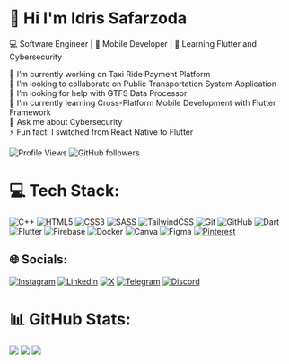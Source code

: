 # 👋 Hi I'm Idris Safarzoda

💻 Software Engineer | 📱 Mobile Developer | 🎯 Learning Flutter and Cybersecurity

🔭 I’m currently working on Taxi Ride Payment Platform<br>🤝 I’m looking to collaborate on Public Transportation System Application<br>🙏 I’m looking for help with GTFS Data Processor<br>🌱 I’m currently learning Cross-Platform Mobile Development with Flutter Framework<br>💬 Ask me about Cybersecurity<br>⚡ Fun fact: I switched from React Native to Flutter

![Profile Views](https://komarev.com/ghpvc/?username=idrissafarzoda&color=blue) ![GitHub followers](https://img.shields.io/github/followers/idrissafarzoda?label=Followers&style=flat-rounded&color=e64949)





# 💻 Tech Stack:
![C++](https://img.shields.io/badge/C++-%2300599C.svg?style=flat&logo=c%2B%2B&logoColor=white) ![HTML5](https://img.shields.io/badge/HTML5-%23E34F26.svg?style=flat&logo=html5&logoColor=white) ![CSS3](https://img.shields.io/badge/CSS3-%231572B6.svg?style=flat&logo=css3&logoColor=white) ![SASS](https://img.shields.io/badge/SASS-hotpink.svg?style=flat&logo=SASS&logoColor=white) ![TailwindCSS](https://img.shields.io/badge/TailwindCSS-%2317b5e6.svg?style=flat&logo=tailwind-css&logoColor=white) ![Git](https://img.shields.io/badge/Git-%23F05033.svg?style=flat&logo=git&logoColor=white) ![GitHub](https://img.shields.io/badge/GitHub-%23121011.svg?style=flat&logo=github&logoColor=white) ![Dart](https://img.shields.io/badge/Dart-%230175C2.svg?style=flat&logo=dart&logoColor=white) ![Flutter](https://img.shields.io/badge/Flutter-%2355CFFF.svg?style=flat&logo=Flutter&logoColor=white) ![Firebase](https://img.shields.io/badge/Firebase-a08021?style=flat&logo=firebase&logoColor=ffcd34) ![Docker](https://img.shields.io/badge/Docker-%230db7ed.svg?style=flat&logo=docker&logoColor=white) ![Canva](https://img.shields.io/badge/Canva-%2300C4CC.svg?style=flat&logo=Canva&logoColor=white) ![Figma](https://img.shields.io/badge/Figma-%23A259FF.svg?style=flat&logo=figma&logoColor=white) [![Pinterest](https://img.shields.io/badge/Pinterest-E60023?logo=pinterest&logoColor=white)](https://www.pinterest.com/idrissafarzoda/)



## 🌐 Socials:
[![Instagram](https://img.shields.io/badge/Instagram-%23E4405F.svg?logo=Instagram&logoColor=white)](https://instagram.com/safarzoda_idris) [![LinkedIn](https://img.shields.io/badge/LinkedIn-%230077B5.svg?logo=linkedin&logoColor=white)](www.linkedin.com/in/safarzoda-idris-960a9a357) [![X](https://img.shields.io/badge/X-black.svg?logo=X&logoColor=white)](https://x.com/Idris_Safarzoda) [![Telegram](https://img.shields.io/badge/Telegram-46b0f2?logo=telegram&logoColor=white)](https://t.me/IdrisSafarzoda) [![Discord](https://img.shields.io/badge/Discord-5865F2?logo=discord&logoColor=white)](https://discord.com/users/1249361826429403156)


# 📊 GitHub Stats:
![](https://github-readme-stats.vercel.app/api?username=idrissafarzoda&theme=vue-dark&hide_border=false&include_all_commits=false&count_private=false)
![](https://nirzak-streak-stats.vercel.app/?user=idrissafarzoda&theme=vue-dark&hide_border=false)
![](https://github-readme-stats.vercel.app/api/top-langs/?username=idrissafarzoda&theme=vue-dark&hide_border=false&include_all_commits=false&count_private=false&layout=compact)
